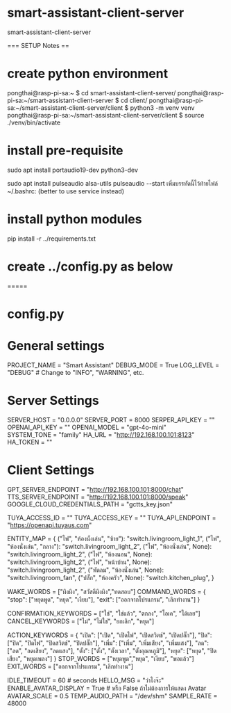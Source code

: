 # smart-assistant-client-server
smart-assistant-client-server

=== SETUP Notes ==

# create python environment
pongthai@rasp-pi-sa:~ $ cd smart-assistant-client-server/
pongthai@rasp-pi-sa:~/smart-assistant-client-server $ cd client/
pongthai@rasp-pi-sa:~/smart-assistant-client-server/client $ python3 -m venv venv
pongthai@rasp-pi-sa:~/smart-assistant-client-server/client $ source ./venv/bin/activate

# install pre-requisite
sudo apt install portaudio19-dev python3-dev

sudo apt install pulseaudio alsa-utils
pulseaudio --start
เพิ่มบรรทัดนี้ไว้ท้ายไฟล์ ~/.bashrc: (better to use service instead)

# install python modules
pip install -r ../requirements.txt

# create ../config.py as below

=====
# config.py
# General settings
PROJECT_NAME = "Smart Assistant"
DEBUG_MODE = True
LOG_LEVEL = "DEBUG" # Change to "INFO", "WARNING", etc.

# Server Settings
SERVER_HOST = "0.0.0.0"
SERVER_PORT = 8000
SERPER_API_KEY = ""  
OPENAI_API_KEY = ""
OPENAI_MODEL = "gpt-4o-mini"    
SYSTEM_TONE = "family"
HA_URL = "http://192.168.100.101:8123"
HA_TOKEN = ""


# Client Settings
GPT_SERVER_ENDPOINT = "http://192.168.100.101:8000/chat"
TTS_SERVER_ENDPOINT = "http://192.168.100.101:8000/speak"
GOOGLE_CLOUD_CREDENTIALS_PATH = "gctts_key.json"

TUYA_ACCESS_ID = ""
TUYA_ACCESS_KEY = ""
TUYA_API_ENDPOINT = "https://openapi.tuyaus.com"

ENTITY_MAP = {
    ("ไฟ", "ห้องนั่งเล่น", "ซ้าย"): "switch.livingroom_light_1",
    ("ไฟ", "ห้องนั่งเล่น", "กลาง"): "switch.livingroom_light_2",
    ("ไฟ", "ห้องนั่งเล่น", None): "switch.livingroom_light_2",
    ("ไฟ", "ห้องนอน", None): "switch.livingroom_light_2",
    ("ไฟ", "หน้าบ้าน", None): "switch.livingroom_light_2",
    ("พัดลม", "ห้องนั่งเล่น", None): "switch.livingroom_fan",
    ("ปลั๊ก", "ห้องครัว", None): "switch.kitchen_plug",
}


WAKE_WORDS = ["ผิงผิง", "สวัสดีผิงผิง","ทดสอบ"]
COMMAND_WORDS = {
    "stop": ["หยุดพูด", "หยุด", "เงียบ"],
    "exit": ["ออกจากโปรแกรม", "เลิกทำงาน"]
}

CONFIRMATION_KEYWORDS = ["ใช่", "ใช่แล้ว", "ตกลง", "โอเค", "ได้เลย"]
CANCEL_KEYWORDS = ["ไม่", "ไม่ใช่", "ยกเลิก", "หยุด"]

ACTION_KEYWORDS = {
    "เปิด": ["เปิด", "เปิดไฟ", "เปิดสวิตช์", "เปิดปลั๊ก"],
    "ปิด": ["ปิด", "ปิดไฟ", "ปิดสวิตช์", "ปิดปลั๊ก"],
    "เพิ่ม": ["เพิ่ม", "เพิ่มเสียง", "เพิ่มแสง"],
    "ลด": ["ลด", "ลดเสียง", "ลดแสง"],
    "ตั้ง": ["ตั้ง", "ตั้งเวลา", "ตั้งอุณหภูมิ"],
    "หยุด": ["หยุด", "ปิดเสียง", "หยุดเพลง"]
}
STOP_WORDS = ["หยุดพูด","หยุด", "เงียบ", "พอแล้ว"]
EXIT_WORDS = ["ออกจากโปรแกรม", "เลิกทำงาน"]

IDLE_TIMEOUT = 60  # seconds
HELLO_MSG = "ว่าไงจ๊ะ"
ENABLE_AVATAR_DISPLAY = True  # หรือ False ถ้าไม่ต้องการให้แสดง Avatar
AVATAR_SCALE = 0.5
TEMP_AUDIO_PATH = "/dev/shm"
SAMPLE_RATE = 48000

